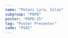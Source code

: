 ```yaml
---
name: "Poloni Lyra, Silas"
subgroup: "POPD"
poster: "POPD-25"
tag: "Poster Presenter"
code: "PS02"
---
```


